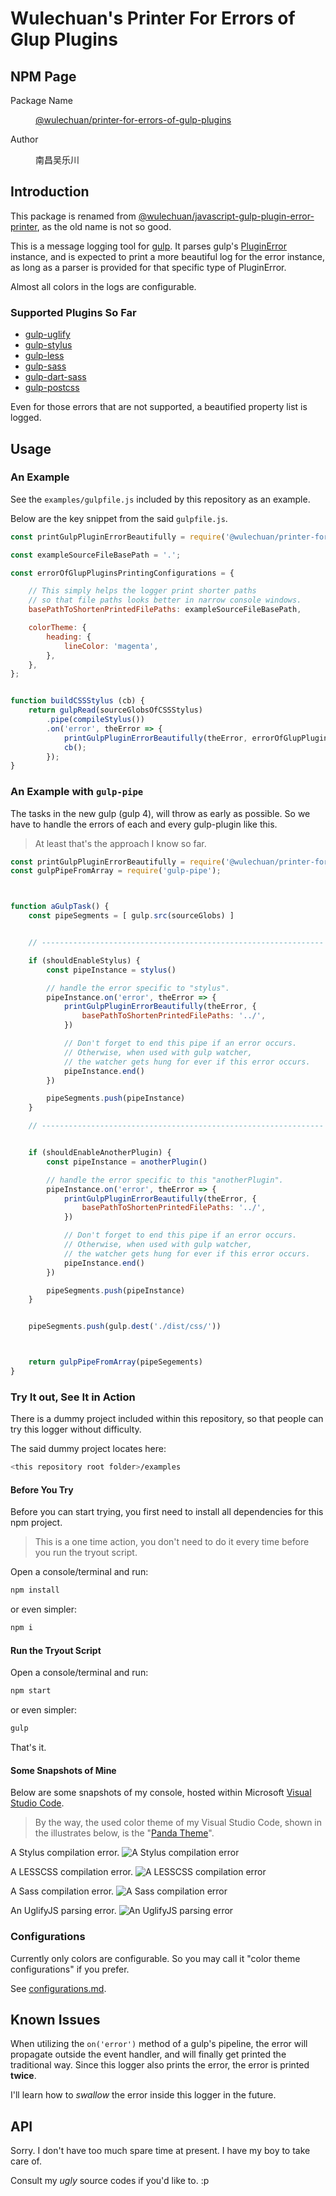 # Wulechuan's Printer For Errors of Glup Plugins

## NPM Page

<dl>
<dt>Package Name</dt>
<dd>

[@wulechuan/printer-for-errors-of-gulp-plugins](https://www.npmjs.com/package/@wulechuan/printer-for-errors-of-gulp-plugins)


</dd>
<dt>Author</dt>
<dd><p>南昌吴乐川</p></dd>
</dl>


## Introduction

This package is renamed from [@wulechuan/javascript-gulp-plugin-error-printer](https://www.npmjs.com/package/@wulechuan/javascript-gulp-plugin-error-printer), as the old name is not so good.

This is a message logging tool for [gulp](https://gulpjs.com/).
It parses gulp's [PluginError](https://github.com/gulpjs/plugin-error) instance,
and is expected to print a more beautiful log for the error instance,
as long as a parser is provided for that specific type of PluginError.

Almost all colors in the logs are configurable.


### Supported Plugins So Far

* [gulp-uglify](https://www.npmjs.com/package/gulp-uglify)
* [gulp-stylus](https://www.npmjs.com/package/gulp-stylus)
* [gulp-less](https://www.npmjs.com/package/gulp-less)
* [gulp-sass](https://www.npmjs.com/package/gulp-sass)
* [gulp-dart-sass](https://www.npmjs.com/package/gulp-dart-sass)
* [gulp-postcss](https://www.npmjs.com/package/gulp-postcss)

Even for those errors that are not supported,
a beautified property list is logged.


## Usage

### An Example

See the `examples/gulpfile.js` included by this repository as an example.

Below are the key snippet from the said `gulpfile.js`.

```javascript
const printGulpPluginErrorBeautifully = require('@wulechuan/printer-for-errors-of-gulp-plugins');

const exampleSourceFileBasePath = '.';

const errorOfGlupPluginsPrintingConfigurations = {

    // This simply helps the logger print shorter paths
    // so that file paths looks better in narrow console windows.
    basePathToShortenPrintedFilePaths: exampleSourceFileBasePath,

    colorTheme: {
        heading: {
            lineColor: 'magenta',
        },
    },
};


function buildCSSStylus (cb) {
    return gulpRead(sourceGlobsOfCSSStylus)
        .pipe(compileStylus())
        .on('error', theError => {
            printGulpPluginErrorBeautifully(theError, errorOfGlupPluginsPrintingConfigurations);
            cb();
        });
}
```


### An Example with `gulp-pipe`

The tasks in the new gulp (gulp 4), will throw as early as possible. So we have to handle the errors of each and every gulp-plugin like this.

> At least that's the approach I know so far.

```js
const printGulpPluginErrorBeautifully = require('@wulechuan/printer-for-errors-of-gulp-plugins');
const gulpPipeFromArray = require('gulp-pipe');



function aGulpTask() {
    const pipeSegments = [ gulp.src(sourceGlobs) ]


    // ---------------------------------------------------------------

    if (shouldEnableStylus) {
        const pipeInstance = stylus()

        // handle the error specific to "stylus".
        pipeInstance.on('error', theError => {
            printGulpPluginErrorBeautifully(theError, {
                basePathToShortenPrintedFilePaths: '../',
            })

            // Don't forget to end this pipe if an error occurs.
            // Otherwise, when used with gulp watcher,
            // the watcher gets hung for ever if this error occurs.
            pipeInstance.end()
        })

        pipeSegments.push(pipeInstance)
    }

    // ---------------------------------------------------------------


    if (shouldEnableAnotherPlugin) {
        const pipeInstance = anotherPlugin()

        // handle the error specific to this "anotherPlugin".
        pipeInstance.on('error', theError => {
            printGulpPluginErrorBeautifully(theError, {
                basePathToShortenPrintedFilePaths: '../',
            })

            // Don't forget to end this pipe if an error occurs.
            // Otherwise, when used with gulp watcher,
            // the watcher gets hung for ever if this error occurs.
            pipeInstance.end()
        })

        pipeSegments.push(pipeInstance)
    }


    pipeSegments.push(gulp.dest('./dist/css/'))



    return gulpPipeFromArray(pipeSegements)
}
```


### Try It out, See It in Action

There is a dummy project included within this repository,
so that people can try this logger without difficulty.

The said dummy project locates here:

```sh
<this repository root folder>/examples
```


#### Before You Try

Before you can start trying,
you first need to install all dependencies for this npm project.

> This is a one time action, you don't need to do it
> every time before you run the tryout script.

Open a console/terminal and run:

```sh
npm install
```

or even simpler:

```sh
npm i
```

#### Run the Tryout Script

Open a console/terminal and run:

```sh
npm start
```

or even simpler:

```sh
gulp
```

That's it.


#### Some Snapshots of Mine

Below are some snapshots of my console,
hosted within Microsoft [Visual Studio Code](https://code.visualstudio.com/).

> By the way, the used color theme of my Visual Studio Code,
> shown in the illustrates below,
> is the "[Panda Theme](http://panda.siamak.work/)".

A Stylus compilation error.
![A Stylus compilation error](./docs/illustrates/example-an-printed-error-of-gulp-stylus.png "A Stylus compilation error")

A LESSCSS compilation error.
![A LESSCSS compilation error](./docs/illustrates/example-an-printed-error-of-gulp-less.png "A LESSCSS compilation error")

A Sass compilation error.
![A Sass compilation error](./docs/illustrates/example-an-printed-error-of-gulp-sass.png "A Sass compilation error")

An UglifyJS parsing error.
![An UglifyJS parsing error](./docs/illustrates/example-an-printed-error-of-gulp-uglify.png "An UglifyJS parsing error")


### Configurations

Currently only colors are configurable. So you may call it "color theme configurations" if you prefer.

See [configurations.md](./docs/configurations.md).


## Known Issues

When utilizing the `on('error')` method of a gulp's pipeline,
the error will propagate outside the event handler,
and will finally get printed the traditional way.
Since this logger also prints the error, the error is printed **twice**.

I'll learn how to *swallow* the error inside this logger in the future.


## API

Sorry. I don't have too much spare time at present.
I have my boy to take care of.

Consult my *ugly* source codes if you'd like to. :p
